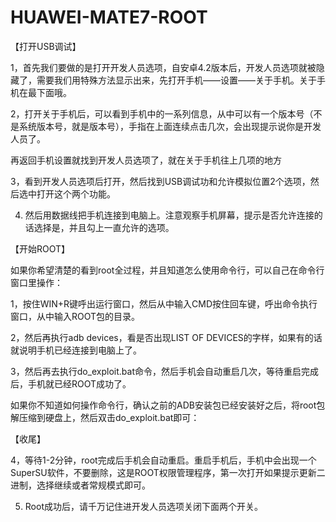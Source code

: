 # HUAWEI-MATE7-ROOT

【打开USB调试】

1，首先我们要做的是打开开发人员选项，自安卓4.2版本后，开发人员选项就被隐藏了，需要我们用特殊方法显示出来，先打开手机——设置——关于手机。关于手机在最下面哦。

2，打开关于手机后，可以看到手机中的一系列信息，从中可以有一个版本号（不是系统版本号，就是版本号），手指在上面连续点击几次，会出现提示说你是开发人员了。



再返回手机设置就找到开发人员选项了，就在关于手机往上几项的地方

3，看到开发人员选项后打开，然后找到USB调试功和允许模拟位置2个选项，然后选中打开这个两个功能。

4. 然后用数据线把手机连接到电脑上。注意观察手机屏幕，提示是否允许连接的话选择是，并且勾上一直允许的选项。

【开始ROOT】

如果你希望清楚的看到root全过程，并且知道怎么使用命令行，可以自己在命令行窗口里操作：

1，按住WIN+R键呼出运行窗口，然后从中输入CMD按住回车键，呼出命令执行窗口，从中输入ROOT包的目录。

2，然后再执行adb devices，看是否出现LIST OF DEVICES的字样，如果有的话就说明手机已经连接到电脑上了。

3，然后再去执行do_exploit.bat命令，然后手机会自动重启几次，等待重启完成后，手机就已经ROOT成功了。

如果你不知道如何操作命令行，确认之前的ADB安装包已经安装好之后，将root包解压缩到硬盘上，然后双击do_exploit.bat即可：

【收尾】

4，等待1-2分钟，root完成后手机会自动重启。重启手机后，手机中会出现一个SuperSU软件，不要删除，这是ROOT权限管理程序，第一次打开如果提示更新二进制，选择继续或者常规模式即可。

5. Root成功后，请千万记住进开发人员选项关闭下面两个开关。
